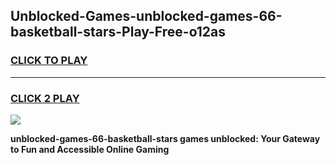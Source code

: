 
## Unblocked-Games-unblocked-games-66-basketball-stars-Play-Free-o12as
<h3>
<a href="https://premium76.site?title=unblocked-games-66-basketball-stars&ref=10A">CLICK TO PLAY</a></h3>
<hr>

<h3>
<a href="https://premium76.site?title=unblocked-games-66-basketball-stars&ref=10A">CLICK 2 PLAY</a>
  
</h3>

<a href="https://premium76.site?title=unblocked-games-66-basketball-stars&ref=10A"><img src="https://clearcache.store/games.png"></a>


**unblocked-games-66-basketball-stars games unblocked: Your Gateway to Fun and Accessible Online Gaming**
